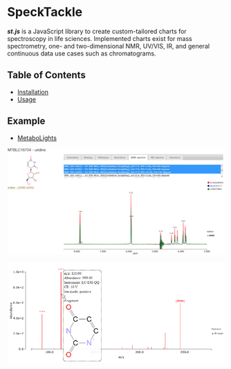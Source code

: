 # SpeckTackle
***st.js*** is a JavaScript library to create custom-tailored charts for spectroscopy in life sciences. 
Implemented charts exist for mass spectrometry, one- and two-dimensional NMR, UV/VIS, IR, and general continuous data use cases such as chromatograms.

## Table of Contents
* [Installation](https://bitbucket.org/sbeisken/specktackle/wiki/Installation)
* [Usage](https://bitbucket.org/sbeisken/specktackle/wiki/Usage)

## Example
* [MetaboLights](http://www.ebi.ac.uk/metabolights/MTBLC27570#nmrspectra)

![SpeckTackle Viewer 1](figures/figure_2.png "ST viewer in MetaboLights")

![SpeckTackle Viewer 2](figures/figure_3.png "ST viewer with annotations and tooltips")